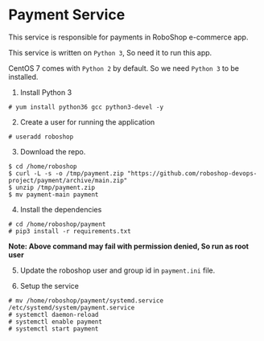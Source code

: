 # Payment Service 

This service is responsible for payments in RoboShop e-commerce app.

This service is written on `Python 3`, So need it to run this app.

CentOS 7 comes with `Python 2` by default. So we need `Python 3` to be installed.

1. Install Python 3

```
# yum install python36 gcc python3-devel -y
```

2. Create a user for running the application 

```
# useradd roboshop
```

3. Download the repo.

```
$ cd /home/roboshop
$ curl -L -s -o /tmp/payment.zip "https://github.com/roboshop-devops-project/payment/archive/main.zip"
$ unzip /tmp/payment.zip
$ mv payment-main payment
```

4. Install the dependencies

```
# cd /home/roboshop/payment 
# pip3 install -r requirements.txt
```

**Note: Above command may fail with permission denied, So run as root user**

5. Update the roboshop user and group id in `payment.ini` file.

6. Setup the service 

```
# mv /home/roboshop/payment/systemd.service /etc/systemd/system/payment.service
# systemctl daemon-reload
# systemctl enable payment 
# systemctl start payment
```



